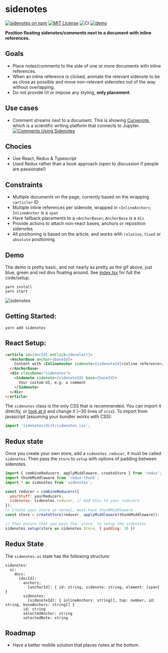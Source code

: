 # sidenotes
[![sidenotes on npm](https://img.shields.io/npm/v/sidenotes.svg)](https://www.npmjs.com/package/sidenotes)
[![MIT License](https://img.shields.io/badge/license-MIT-blue.svg)](https://github.com/curvenote/sidenotes/main/LICENSE)
![CI](https://github.com/curvenote/sidenotes/workflows/CI/badge.svg)
[![demo](https://img.shields.io/badge/live-demo-blue)](https://curvenote.github.io/sidenotes/)

**Position floating sidenotes/comments next to a document with inline references.**

## Goals
* Place notes/comments to the side of one or more documents with inline references.
* When an inline reference is clicked, animate the relevant sidenote to be as close as possible and move non-relevant sidenotes out of the way without overlapping.
* Do not provide UI or impose any styling, **only placement**.

## Use cases

* Comment streams next to a document. This is showing [Curvenote](https://curvenote.com), which is a scientific writing platform that connects to Jupyter.
[![Comments Using Sidenotes](https://github.com/curvenote/sidenotes/raw/main/images/comments.gif)](https://curvenote.com)

## Chocies
* Use React, Redux & Typescript
* Used Redux rather than a hook approach (open to discussion if people are passionate!)

## Constraints
* Multiple documents on the page, currently based on the wrapping `<article>` ID
* Multiple inline references per sidenote, wrapped in `<InlineAnchor>`; `InlineAnchor` is a `span`
* Have fallback placements to a `<AnchorBase>`; `AnchorBase` is a `div`
* Provide actions to attach non-react bases, anchors or reposition sidenotes
* All positioning is based on the article, and works with `relative`, `fixed` or `absolute` positioning.

## Demo
The demo is pretty basic, and not nearly as pretty as the gif above, just blue, green and red divs floating around.
See [index.tsx](/demo/index.tsx) for full the code/setup.
```
yarn install
yarn start
```

![sidenotes](https://github.com/curvenote/sidenotes/raw/main/images/sidenotes.gif)

## Getting Started:
```
yarn add sidenotes
```

## React Setup:

```html
<article id={docId} onClick={deselect}>
  <AnchorBase anchor={baseId}>
    Content with <InlineAnchor sidenote={sidenoteId}>inline reference</InlineAnchor>
  </AnchorBase>
  <div className="sidenotes">
    <Sidenote sidenote={sidenoteId} base={baseId}>
      Your custom UI, e.g. a comment
    </Sidenote>
  </div>
</article>
```

The `sidenotes` class is the only CSS that is recommended. You can import it directly, or [look at it](/styles/index.scss) and change it (~30 lines of `scss`). To import from javascript (assuming your bundler works with CSS):

```javascript
import 'sidenotes/dist/sidenotes.css';
```

## Redux state

Once you create your own store, add a `sidenotes.reducer`, it must be called `sidenotes`. Then pass the `store` to `setup` with options of padding between sidenotes.

```javascript
import { combineReducers, applyMiddleware, createStore } from 'redux';
import thunkMiddleware from 'redux-thunk';
import * as sidenotes from 'sidenotes';

const reducer = combineReducers({
  yourStuff: yourReducers,
  sidenotes: sidenotes.reducer, // Add this to your reducers
});
// Create your store as normal, must have thunkMiddleware
const store = createStore(reducer, applyMiddleware(thunkMiddleware));

// Then ensure that you pass the `store` to setup the sidenotes
sidenotes.setup(store as sidenotes.Store, { padding: 10 })
```

## Redux State
The `sidenotes.ui` state has the following structure:

```
sidenotes:
  ui:
    docs:
      [docId]:
        anchors:
          [anchorId]: { id: string, sidenote: string, element: [span] }
        sidenotes:
          [sidenoteId]: { inlineAnchors: string[], top: number, id: string, baseAnchors: string[] }
        id: string
        selectedAnchor: string
        selectedNote: string
```


## Roadmap
* Have a better mobile solution that places notes at the bottom.
